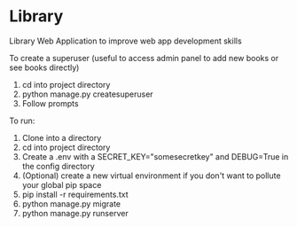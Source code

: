 # Library
Library Web Application to improve web app development skills

To create a superuser (useful to access admin panel to add new books or see books directly)

1. cd into project directory
2. python manage.py createsuperuser
3. Follow prompts

To run:

1. Clone into a directory
2. cd into project directory
3. Create a .env with a SECRET_KEY="somesecretkey" and DEBUG=True in the config directory
4. (Optional) create a new virtual environment if you don't want to pollute your global pip space
5. pip install -r requirements.txt
6. python manage.py migrate
7. python manage.py runserver



